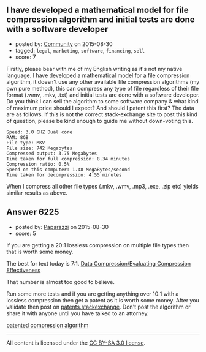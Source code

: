 ## I have developed a mathematical model for file compression algorithm and initial tests are done with a software developer

- posted by: [Community](https://stackexchange.com/users/-1/community) on 2015-08-30
- tagged: `legal`, `marketing`, `software`, `financing`, `sell`
- score: 7

Firstly, please bear with me of my English writing as it's not my native language. I have developed a mathematical model for a file compression algorithm, it doesn't use any other available file compression algorithms (my own pure method), this can compress any type of file regardless of their file format (.wmv, .mkv, .txt) and initial tests are done with a software developer. Do you think I can sell the algorithm to some software company & what kind of maximum price should I expect? And should I patent this first? The data are as follows. If this is not the correct stack-exchange site to post this kind of question, please be kind enough to guide me without down-voting this. 

    Speed: 3.0 GHZ Dual core
    RAM: 8GB
    File type: MKV
    File size: 742 Megabytes
    Compressed output: 3.75 Megabytes
    Time taken for full compression: 8.34 minutes
    Compression ratio: 0.5% 
    Speed on this computer: 1.48 MegaBytes/second
    Time taken for decompression: 4.55 minutes

When I compress all other file types (.mkv, .wmv, .mp3, .exe, .zip etc) yields similar results as above.




## Answer 6225

- posted by: [Paparazzi](https://stackexchange.com/users/300272/paparazzi) on 2015-08-30
- score: 5

<p>If you are getting a 20:1 lossless compression on multiple file types then that is worth some money.     </p>

<p>The best for text today is 7:1.   <a href="https://en.wikibooks.org/wiki/Data_Compression/Evaluating_Compression_Effectiveness" rel="nofollow noreferrer">Data Compression/Evaluating Compression Effectiveness</a></p>

<p>That number is almost too good to believe.  </p>

<p>Run some more tests and if you are getting anything over 10:1 with a lossless compression then get a patent as it is worth some money. 
After you validate then post on <a href="https://patents.stackexchange.com/">patents.stackexchange</a>.  Don't post the algorithm or share it with anyone until you have talked to an attorney.  </p>

<p><a href="https://en.wikipedia.org/wiki/Lempel%E2%80%93Ziv%E2%80%93Welch" rel="nofollow noreferrer">patented compression algorithm</a></p>




---

All content is licensed under the [CC BY-SA 3.0 license](https://creativecommons.org/licenses/by-sa/3.0/).
